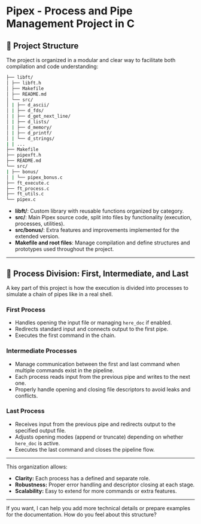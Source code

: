 # Pipex - Process and Pipe Management Project in C

## 📁 Project Structure

The project is organized in a modular and clear way to facilitate both compilation and code understanding:
```bash
├── libft/
│ ├── libft.h
│ ├── Makefile
│ ├── README.md
│ └── src/
│ | ├── d_ascii/
│ | ├── d_fds/
│ | ├── d_get_next_line/
│ | ├── d_lists/
│ | ├── d_memory/
│ | ├── d_printf/
│ | └── d_strings/
| | ...
├── Makefile
├── pipexft.h
├── README.md
└── src/
| ├── bonus/
│ | └── pipex_bonus.c
├── ft_execute.c
├── ft_process.c
├── ft_utils.c
└── pipex.c
```

* **libft/**: Custom library with reusable functions organized by category.  
* **src/**: Main Pipex source code, split into files by functionality (execution, processes, utilities).  
* **src/bonus/**: Extra features and improvements implemented for the extended version.  
* **Makefile and root files**: Manage compilation and define structures and prototypes used throughout the project.

---

## 🚀 Process Division: First, Intermediate, and Last

A key part of this project is how the execution is divided into processes to simulate a chain of pipes like in a real shell.

### First Process

* Handles opening the input file or managing `here_doc` if enabled.  
* Redirects standard input and connects output to the first pipe.  
* Executes the first command in the chain.

### Intermediate Processes

* Manage communication between the first and last command when multiple commands exist in the pipeline.  
* Each process reads input from the previous pipe and writes to the next one.  
* Properly handle opening and closing file descriptors to avoid leaks and conflicts.

### Last Process

* Receives input from the previous pipe and redirects output to the specified output file.  
* Adjusts opening modes (append or truncate) depending on whether `here_doc` is active.  
* Executes the last command and closes the pipeline flow.

---

This organization allows:

* **Clarity:** Each process has a defined and separate role.  
* **Robustness:** Proper error handling and descriptor closing at each stage.  
* **Scalability:** Easy to extend for more commands or extra features.

---

If you want, I can help you add more technical details or prepare examples for the documentation. How do you feel about this structure?
